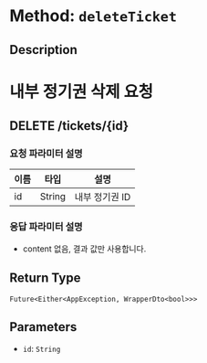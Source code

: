 # Method: `deleteTicket`

## Description

# 내부 정기권 삭제 요청

 ## DELETE /tickets/{id}

 ### 요청 파라미터 설명

  |이름|타입|설명|
  |-|-|-|
  |id|String|내부 정기권 ID|

 ### 응답 파라미터 설명

 - content 없음, 결과 값만 사용합니다.

## Return Type
`Future<Either<AppException, WrapperDto<bool>>>`

## Parameters

- `id`: `String`
